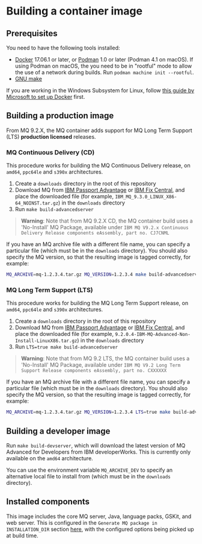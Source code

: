 # Building a container image

## Prerequisites

You need to have the following tools installed:

* [Docker](https://www.docker.com/) 17.06.1 or later, or [Podman](https://podman.io) 1.0 or later (Podman 4.1 on macOS).  If using Podman on macOS, the you need to be in "rootful" mode to allow the use of a network during builds.  Run `podman machine init --rootful`.
* [GNU make](https://www.gnu.org/software/make/)

If you are working in the Windows Subsystem for Linux, follow [this guide by Microsoft to set up Docker](https://blogs.msdn.microsoft.com/commandline/2017/12/08/cross-post-wsl-interoperability-with-docker/) first.

## Building a production image

From MQ 9.2.X, the MQ container adds support for MQ Long Term Support (LTS) **production licensed** releases.

### MQ Continuous Delivery (CD)

This procedure works for building the MQ Continuous Delivery release, on `amd64`, `ppc64le` and `s390x` architectures.

1. Create a `downloads` directory in the root of this repository
2. Download MQ from [IBM Passport Advantage](https://www.ibm.com/software/passportadvantage/) or [IBM Fix Central](https://www.ibm.com/support/fixcentral), and place the downloaded file (for example, `IBM_MQ_9.3.0_LINUX_X86-64_NOINST.tar.gz`) in the `downloads` directory
3. Run `make build-advancedserver`

> **Warning**: Note that from MQ 9.2.X CD, the MQ container build uses a 'No-Install' MQ Package, available under `IBM MQ V9.2.x Continuous Delivery Release components eAssembly, part no. CJ7CNML`

If you have an MQ archive file with a different file name, you can specify a particular file (which must be in the `downloads` directory).  You should also specify the MQ version, so that the resulting image is tagged correctly, for example:

```bash
MQ_ARCHIVE=mq-1.2.3.4.tar.gz MQ_VERSION=1.2.3.4 make build-advancedserver
```

### MQ Long Term Support (LTS)

This procedure works for building the MQ Long Term Support release, on `amd64`, `ppc64le` and `s390x` architectures.

1. Create a `downloads` directory in the root of this repository
2. Download MQ from [IBM Passport Advantage](https://www.ibm.com/software/passportadvantage/) or [IBM Fix Central](https://www.ibm.com/support/fixcentral), and place the downloaded file (for example, `9.2.0.4-IBM-MQ-Advanced-Non-Install-LinuxX86.tar.gz`) in the `downloads` directory
3. Run `LTS=true make build-advancedserver`

> **Warning**: Note that from MQ 9.2 LTS, the MQ container build uses a 'No-Install' MQ Package, available under `IBM MQ V9.2 Long Term Support Release components eAssembly, part no. CXXXXXX`

If you have an MQ archive file with a different file name, you can specify a particular file (which must be in the `downloads` directory).  You should also specify the MQ version, so that the resulting image is tagged correctly, for example:

```bash
MQ_ARCHIVE=mq-1.2.3.4.tar.gz MQ_VERSION=1.2.3.4 LTS=true make build-advancedserver
```

## Building a developer image

Run `make build-devserver`, which will download the latest version of MQ Advanced for Developers from IBM developerWorks.  This is currently only available on the `amd64` architecture.

You can use the environment variable `MQ_ARCHIVE_DEV` to specify an alternative local file to install from (which must be in the `downloads` directory).

## Installed components

This image includes the core MQ server, Java, language packs, GSKit, and web server.  This is configured in the `Generate MQ package in INSTALLATION_DIR` section [here](../install-mq.sh), with the configured options being picked up at build time.
